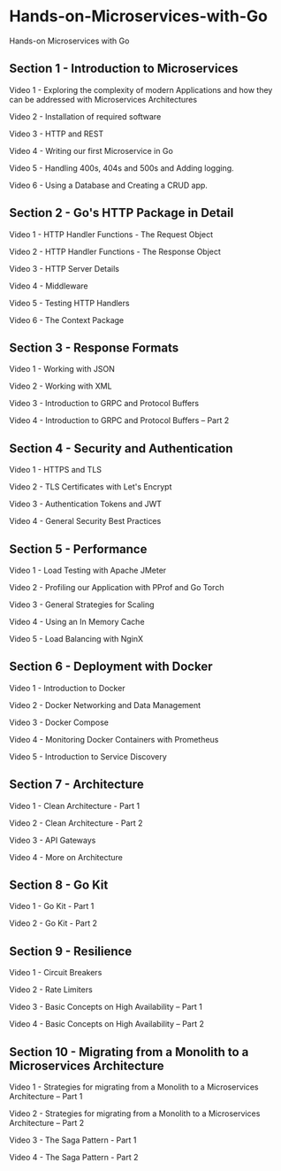 # Hands-on-Microservices-with-Go
Hands-on Microservices with Go

## Section 1 - Introduction to Microservices

Video 1 - Exploring the complexity of modern Applications and how they can be addressed with Microservices Architectures

Video 2 - Installation of required software

Video 3 - HTTP and REST

Video 4 - Writing our first Microservice in Go

Video 5 - Handling 400s, 404s and 500s and Adding logging.

Video 6 - Using a Database and Creating a CRUD app.

## Section 2 - Go's HTTP Package in Detail

Video 1 - HTTP Handler Functions - The Request Object

Video 2 - HTTP Handler Functions - The Response Object

Video 3 - HTTP Server Details

Video 4 - Middleware

Video 5 - Testing HTTP Handlers

Video 6 - The Context Package

## Section 3 - Response Formats

Video 1 - Working with JSON

Video 2 - Working with XML

Video 3 - Introduction to GRPC and Protocol Buffers

Video 4 - Introduction to GRPC and Protocol Buffers – Part 2

## Section 4 - Security and Authentication

Video 1 - HTTPS and TLS

Video 2 - TLS Certificates with Let's Encrypt

Video 3 - Authentication Tokens and JWT

Video 4 - General Security Best Practices

## Section 5 - Performance

Video 1 - Load Testing with Apache JMeter

Video 2 - Profiling our Application with PProf and Go Torch

Video 3 - General Strategies for Scaling

Video 4 - Using an In Memory Cache

Video 5 - Load Balancing with NginX

## Section 6 - Deployment with Docker

Video 1 - Introduction to Docker

Video 2 - Docker Networking and Data Management

Video 3 - Docker Compose

Video 4 - Monitoring Docker Containers with Prometheus

Video 5 - Introduction to Service Discovery

## Section 7 - Architecture

Video 1 - Clean Architecture - Part 1

Video 2 - Clean Architecture - Part 2

Video 3 - API Gateways

Video 4 - More on Architecture

## Section 8 - Go Kit

Video 1 - Go Kit - Part 1

Video 2 - Go Kit - Part 2

## Section 9 - Resilience

Video 1 - Circuit Breakers

Video 2 - Rate Limiters

Video 3 - Basic Concepts on High Availability – Part 1

Video 4 - Basic Concepts on High Availability – Part 2

## Section 10 - Migrating from a Monolith to a Microservices Architecture

Video 1 - Strategies for migrating from a Monolith to a Microservices Architecture – Part 1

Video 2 - Strategies for migrating from a Monolith to a Microservices Architecture – Part 2

Video 3 - The Saga Pattern - Part 1

Video 4 - The Saga Pattern - Part 2



